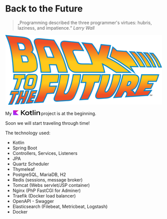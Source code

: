 # Back to the Future

> „Programming described the three programmer's virtues: hubris, laziness, and impatience.“ *Larry Wall*

<p>
<img src="https://github.com/lhsradek/bttf/blob/main/bttf-app/src/main/webapp/res/Back-to-the-future-logo.svg" width="500px" th:height="222px" />
</p>

<p>
My <img src="https://github.com/lhsradek/bttf/blob/main/bttf-app/src/main/webapp/res/Kotlin Full Color Logo on White RGB.svg" width="86px" height="16px"/> project is at the beginning.
</p>

Soon we will start traveling through time!

The technology used:

* Kotlin
* Spring Boot 
* Controllers, Services, Listeners
* JPA
* Quartz Scheduler
* Thymeleaf
* PostgreSQL, MariaDB, H2
* Redis (sessions, message broker)
* Tomcat (Webs servlet/JSP container)
* Nginx (PhP FastCGI for Adminer)
* Traefik (Docker load balancer)
* OpenAPI - Swagger
* Elasticsearch (Filebeat, Metricbeat, Logstash)
* Docker
